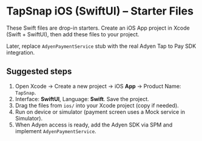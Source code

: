 # TapSnap iOS (SwiftUI) – Starter Files

These Swift files are drop-in starters. Create an iOS App project in Xcode
(Swift + SwiftUI), then add these files to your project.

Later, replace `AdyenPaymentService` stub with the real Adyen Tap to Pay SDK integration.

## Suggested steps

1. Open Xcode → Create a new project → iOS **App** → Product Name: `TapSnap`.
2. Interface: **SwiftUI**, Language: **Swift**. Save the project.
3. Drag the files from `ios/` into your Xcode project (copy if needed).
4. Run on device or simulator (payment screen uses a Mock service in Simulator).
5. When Adyen access is ready, add the Adyen SDK via SPM and implement `AdyenPaymentService`.
